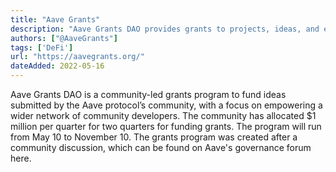 ```yaml
---
title: "Aave Grants"
description: "Aave Grants DAO provides grants to projects, ideas, and events that benefit Aave and its ecosystem"
authors: ["@AaveGrants"]
tags: ['DeFi']
url: "https://aavegrants.org/"
dateAdded: 2022-05-16
---
```


Aave Grants DAO is a community-led grants program to fund ideas submitted by the Aave protocol’s community, with a focus on empowering a wider network of community developers. The community has allocated $1 million per quarter for two quarters for funding grants. The program will run from May 10 to November 10. The grants program was created after a community discussion, which can be found on Aave's governance forum here.